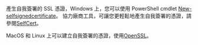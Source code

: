 產生自我簽署的 SSL 憑證，Windows 上，您可以使用 PowerShell cmdlet [New-selfsignedcertificate](/powershell/module/pkiclient/new-selfsignedcertificate?view=win10-ps)。 協力廠商工具，可讓您更輕鬆地產生自我簽署的憑證，請參閱[SelfCert](https://www.pluralsight.com/blog/software-development/selfcert-create-a-self-signed-certificate-interactively-gui-or-programmatically-in-net)。

MacOS 和 Linux 上可以建立自我簽署的憑證，使用[OpenSSL](https://www.openssl.org/)。
